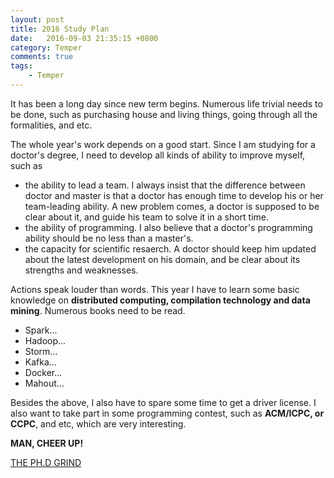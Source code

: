 ```yaml
---
layout: post
title: 2016 Study Plan
date:   2016-09-03 21:35:15 +0800
category: Temper
comments: true
tags:
    - Temper
---
```

<div class="message">
  It has been a long day since new term begins. Numerous life trivial needs to be done, such as purchasing house and living things, going through all the formalities, and etc.
</div>
  <!-- more -->
  
  The whole year's work depends on a good start. Since I am studying for a doctor's degree, I need to develop all kinds of ability to improve myself, such as

- the ability to lead a team. I always insist that the difference between doctor and master is that a doctor has enough time to develop his or her team-leading ability. A new problem comes, a doctor is supposed to be clear about it, and guide his team to solve it in a short time.
- the ability of programming. I also believe that a doctor's programming ability should be no less than a master's.
- the capacity for scientific resaerch. A doctor should keep him updated about the latest development on his domain, and be clear about its strengths and weaknesses.

Actions speak louder than words. This year I have to learn some basic knowledge on **distributed computing, compilation technology and data mining**.
Numerous books need to be read.

- Spark...
- Hadoop...
- Storm...
- Kafka...
- Docker...
- Mahout...

Besides the above, I also have to spare some time to get a driver license.
I also want to take part in some programming contest, such as **ACM/ICPC, or CCPC**, and etc, which are very interesting.

**MAN, CHEER UP!**

[THE PH.D GRIND](http://www.pgbovine.net/PhD-memoir/pguo-PhD-grind.pdf)
